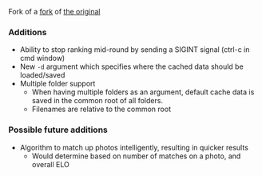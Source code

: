 Fork of a [fork](https://github.com/vodboi/rank_photos) of [the original](https://github.com/weegreenblobbie/rank_photos)

### Additions
- Ability to stop ranking mid-round by sending a SIGINT signal (ctrl-c in cmd window)
- New `-d` argument which specifies where the cached data should be loaded/saved
- Multiple folder support
  - When having multiple folders as an argument, default cache data is saved in the common root of all folders.
  - Filenames are relative to the common root

### Possible future additions
- Algorithm to match up photos intelligently, resulting in quicker results
  - Would determine based on number of matches on a photo, and overall ELO
